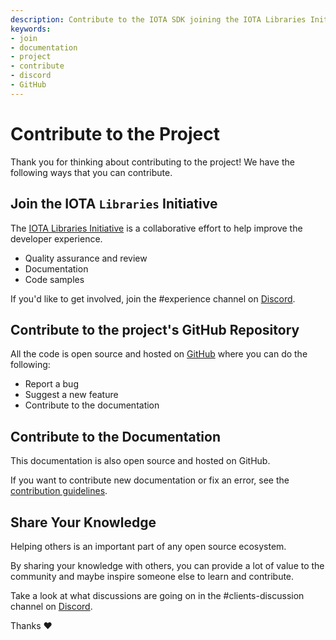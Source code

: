 ```yaml
---
description: Contribute to the IOTA SDK joining the IOTA Libraries Initiative, contributing to the official GitHub repository or sharing your knowledge on Discord.
keywords:
- join
- documentation
- project
- contribute
- discord
- GitHub
---
```

# Contribute to the Project

Thank you for thinking about contributing to the project! We have the following ways that you can contribute.

## Join the IOTA `Libraries` Initiative

The [IOTA Libraries Initiative](https://github.com/iota-community/X-Team_IOTA_Libraries) is a collaborative effort to help improve the developer experience.

- Quality assurance and review
- Documentation
- Code samples

If you'd like to get involved, join the #experience channel on [Discord](https://discord.iota.org).

## Contribute to the project's GitHub Repository

All the code is open source and hosted on [GitHub](https://github.com/iotaledger/iota-sdk) where you can do the following:

- Report a bug
- Suggest a new feature
- Contribute to the documentation

## Contribute to the Documentation

This documentation is also open source and hosted on GitHub.

If you want to contribute new documentation or fix an error, see the [contribution guidelines](https://github.com/iotaledger/documentation/blob/develop/.github/CONTRIBUTING.md).

## Share Your Knowledge

Helping others is an important part of any open source ecosystem.

By sharing your knowledge with others, you can provide a lot of value to the community and maybe inspire someone else to learn and contribute.

Take a look at what discussions are going on in the #clients-discussion channel on [Discord](https://discord.iota.org).

Thanks :heart: